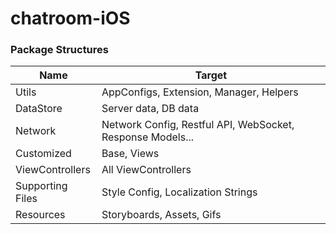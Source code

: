 # chatroom-iOS

### Package Structures
|     Name     |         Target         |
|--------------|--------------------|
| Utils | AppConfigs, Extension, Manager, Helpers |
| DataStore | Server data, DB data |
| Network | Network Config, Restful API, WebSocket, Response Models... |
| Customized | Base, Views |
| ViewControllers | All ViewControllers |
| Supporting Files | Style Config, Localization Strings |
| Resources | Storyboards, Assets, Gifs |
